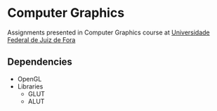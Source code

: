 # Computer Graphics

Assignments presented in Computer Graphics course at [Universidade Federal de Juiz de Fora](http://www.ufjf.br/ufjf/)

## Dependencies

- OpenGL
- Libraries
  - GLUT
  - ALUT

